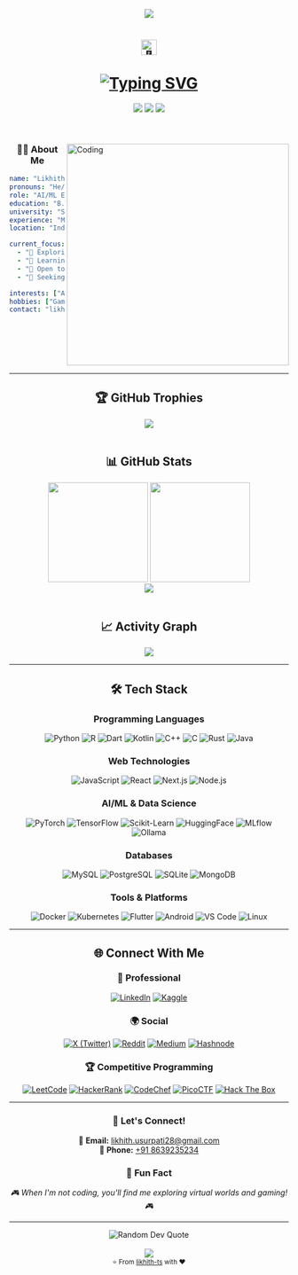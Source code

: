 <div align="center">
  <img src="https://capsule-render.vercel.app/api?type=waving&height=200&color=gradient&text=Likhith%20Usurupati&textBg=false&reversal=true&desc=Welcome%20to%20my%20Github%20Profile&descAlignY=65&animation=fadeIn" />
</div>

<h1 align="center">
  <img src="https://github.com/wervlad/wervlad/assets/24524555/766d336d-b87d-44ba-807c-c51de2bc6b4d" width="28px" alt="👋">
  <br><br>
  <a href="https://git.io/typing-svg">
    <img src="https://readme-typing-svg.demolab.com?font=Fira+Code&size=22&duration=3000&pause=1000&color=66F7CA&center=true&vCenter=true&random=true&width=500&lines=AI%2FML+Engineer;Full-Stack+Developer;Python+Developer;Problem+Solver+%26+Innovator;Always+Learning%2C+Always+Growing!" alt="Typing SVG" />
  </a>
</h1>

<p align="center">
  <img src="https://komarev.com/ghpvc/?username=likhith-ts&color=red&style=for-the-badge&label=Profile+Views" />
  <img src="https://img.shields.io/github/followers/likhith-ts?label=Followers&style=for-the-badge&color=blue" />
  <img src="https://img.shields.io/github/stars/likhith-ts?label=Stars&style=for-the-badge&color=yellow" />
</p>

<br>

<div align="">
  <img align="right" alt="Coding" width="400" src="https://media.giphy.com/media/Ya63hjCGVaHjmXzWy0/giphy.gif?cid=ecf05e47ci0g5cdsj38z3x3h9h0jvwymau6bs1fhoa5j75gc&ep=v1_gifs_search&rid=giphy.gif&ct=g">
  
<h3 align="center"> 👨‍💻 About Me </h3> 

```yaml
name: "Likhith Usurupati"
pronouns: "He/Him" 
role: "AI/ML Engineer & Full-Stack Developer"
education: "B.Tech CSE - Big Data Analytics"
university: "SRM University, Chennai (2020-24)"
experience: "ML Intern @ AiCan Automate Pvt. Ltd."
location: "India"

current_focus:
  - "🔭 Exploring Transformers and Large Language Models"
  - "🌱 Learning advanced Deep Learning & Unreal Engine 5"
  - "👯 Open to collaborations on AI/ML projects"
  - "🤔 Seeking internship/entry-level opportunities"

interests: ["AI/ML", "Game Development", "Blockchain", "Cybersecurity"]
hobbies: ["Gaming", "Problem Solving", "Open Source Contributing"]
contact: "likhith.usurpati28@gmail.com"
```
</div>

<br clear="both">

---

<h2 align="center">🏆 GitHub Trophies</h2>
<div align="center">
  <img src="https://github-profile-trophy.vercel.app/?username=likhith-ts&theme=onedark&column=7&margin-w=15&margin-h=15" />
</div>

<br>

<h2 align="center">📊 GitHub Stats</h2>
<div align="center">
  <img height="180em" src="https://github-readme-stats.vercel.app/api?username=likhith-ts&show_icons=true&theme=algolia&include_all_commits=true&count_private=true"/>
  <img height="180em" src="https://github-readme-stats.vercel.app/api/top-langs/?username=likhith-ts&layout=compact&langs_count=8&theme=algolia"/>
</div>

<div align="center">
  <img src="https://github-readme-streak-stats.herokuapp.com/?user=likhith-ts&theme=algolia" />
</div>

<br>

<h2 align="center">📈 Activity Graph</h2>
<div align="center">
  <img src="https://github-readme-activity-graph.vercel.app/graph?username=likhith-ts&theme=github-dark-dimmed&custom_title=Likhith's%20Contribution%20Graph&hide_border=true&area=true" />
</div>

---

<h2 align="center">🛠️ Tech Stack</h2>

<div align="center">

### Programming Languages
![Python](https://img.shields.io/badge/Python-3776AB?style=for-the-badge&logo=python&logoColor=white)
![R](https://img.shields.io/badge/R-276DC3?style=for-the-badge&logo=r&logoColor=white)
![Dart](https://img.shields.io/badge/Dart-0175C2?style=for-the-badge&logo=dart&logoColor=white)
![Kotlin](https://img.shields.io/badge/Kotlin-7F52FF?style=for-the-badge&logo=kotlin&logoColor=white)
![C++](https://img.shields.io/badge/C++-00599C?style=for-the-badge&logo=cplusplus&logoColor=white)
![C](https://img.shields.io/badge/C-A8B9CC?style=for-the-badge&logo=c&logoColor=black)
![Rust](https://img.shields.io/badge/Rust-000000?style=for-the-badge&logo=rust&logoColor=white)
![Java](https://img.shields.io/badge/Java-ED8B00?style=for-the-badge&logo=openjdk&logoColor=white)

### Web Technologies
![JavaScript](https://img.shields.io/badge/JavaScript-F7DF1E?style=for-the-badge&logo=javascript&logoColor=black)
![React](https://img.shields.io/badge/React-61DAFB?style=for-the-badge&logo=react&logoColor=black)
![Next.js](https://img.shields.io/badge/Next.js-000000?style=for-the-badge&logo=nextdotjs&logoColor=white)
![Node.js](https://img.shields.io/badge/Node.js-339933?style=for-the-badge&logo=nodedotjs&logoColor=white)

### AI/ML & Data Science
![PyTorch](https://img.shields.io/badge/PyTorch-EE4C2C?style=for-the-badge&logo=pytorch&logoColor=white)
![TensorFlow](https://img.shields.io/badge/TensorFlow-FF6F00?style=for-the-badge&logo=tensorflow&logoColor=white)
![Scikit-Learn](https://img.shields.io/badge/scikit--learn-F7931E?style=for-the-badge&logo=scikit-learn&logoColor=white)
![HuggingFace](https://img.shields.io/badge/🤗%20Hugging%20Face-FFD21E?style=for-the-badge&logoColor=black)
![MLflow](https://img.shields.io/badge/MLflow-0194E2?style=for-the-badge&logo=mlflow&logoColor=white)
![Ollama](https://img.shields.io/badge/Ollama-000000?style=for-the-badge&logo=ollama&logoColor=white)

### Databases
![MySQL](https://img.shields.io/badge/MySQL-4479A1?style=for-the-badge&logo=mysql&logoColor=white)
![PostgreSQL](https://img.shields.io/badge/PostgreSQL-4479A1?style=for-the-badge&logo=postgresql&logoColor=white)
![SQLite](https://img.shields.io/badge/SQLite-003B57?style=for-the-badge&logo=sqlite&logoColor=white)
![MongoDB](https://img.shields.io/badge/MongoDB-47A248?style=for-the-badge&logo=mongodb&logoColor=white)

### Tools & Platforms
![Docker](https://img.shields.io/badge/Docker-2496ED?style=for-the-badge&logo=docker&logoColor=white)
![Kubernetes](https://img.shields.io/badge/Kubernetes-326CE5?style=for-the-badge&logo=kubernetes&logoColor=white)
![Flutter](https://img.shields.io/badge/Flutter-02569B?style=for-the-badge&logo=flutter&logoColor=white)
![Android](https://img.shields.io/badge/Android-3DDC84?style=for-the-badge&logo=android&logoColor=white)
![VS Code](https://img.shields.io/badge/VS%20Code-007ACC?style=for-the-badge&logo=visual-studio-code&logoColor=white)
![Linux](https://img.shields.io/badge/Linux-FCC624?style=for-the-badge&logo=linux&logoColor=black)

</div>

---

<h2 align="center">🌐 Connect With Me</h2>

<div align="center">

### 💼 Professional
[![LinkedIn](https://img.shields.io/badge/LinkedIn-0077B5?style=for-the-badge&logo=linkedin&logoColor=white)](https://www.linkedin.com/in/likhith-usurupati28/)
[![Kaggle](https://img.shields.io/badge/Kaggle-20BEFF?style=for-the-badge&logo=kaggle&logoColor=white)](https://www.kaggle.com/likhithusurupati)

### 🌍 Social
[![X (Twitter)](https://img.shields.io/badge/X-000000?style=for-the-badge&logo=x&logoColor=white)](https://x.com/likhith_003)
[![Reddit](https://img.shields.io/badge/Reddit-FF4500?style=for-the-badge&logo=reddit&logoColor=white)](https://www.reddit.com/user/likhith_ts003/)
[![Medium](https://img.shields.io/badge/Medium-12100E?style=for-the-badge&logo=medium&logoColor=white)](https://medium.com/@likhithusurupati28)
[![Hashnode](https://img.shields.io/badge/Hashnode-2962FF?style=for-the-badge&logo=hashnode&logoColor=white)](https://hashnode.com/@likhith)

### 🏆 Competitive Programming
[![LeetCode](https://img.shields.io/badge/LeetCode-FFA116?style=for-the-badge&logo=leetcode&logoColor=black)](https://leetcode.com/likhith_usurupati/)
[![HackerRank](https://img.shields.io/badge/HackerRank-2EC866?style=for-the-badge&logo=hackerrank&logoColor=white)](https://www.hackerrank.com/likhith_u)
[![CodeChef](https://img.shields.io/badge/CodeChef-5B4638?style=for-the-badge&logo=codechef&logoColor=white)](https://www.codechef.com/users/likhith_003)
[![PicoCTF](https://img.shields.io/badge/PicoCTF-FF6B35?style=for-the-badge&logo=security&logoColor=white)](https://play.picoctf.org/users/likhith_u28)
[![Hack The Box](https://img.shields.io/badge/Hack%20The%20Box-9FEF00?style=for-the-badge&logo=hackthebox&logoColor=black)](https://app.hackthebox.com/profile/overview)

</div>

---

<div align="center">
  <h3>💬 Let's Connect!</h3>
  <p>
    📧 <strong>Email:</strong> <a href="mailto:likhith.usurpati28@gmail.com">likhith.usurpati28@gmail.com</a><br>
    📱 <strong>Phone:</strong> <a href="tel:+918639235234">+91 8639235234</a>
  </p>
</div>

<div align="center">
  <h3>🎯 Fun Fact</h3>
  <p><em>🎮 When I'm not coding, you'll find me exploring virtual worlds and gaming! 🎮</em></p>
</div>

---

<div align="center">
  <img src="https://quotes-github-readme.vercel.app/api?type=horizontal&theme=dark" alt="Random Dev Quote"/>
</div>

<br>

<div align="center">
  <img src="https://capsule-render.vercel.app/api?type=waving&color=gradient&height=100&section=footer" />
</div>

<div align="center">
  <sub>⭐️ From <a href="https://github.com/likhith-ts">likhith-ts</a> with ❤️</sub>
</div>
